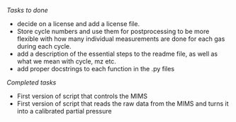 *Tasks to done*
- decide on a license and add a license file.
- Store cycle numbers and use them for postprocessing to be more flexible with how many individual measurements are done for each gas during each cycle.
- add a description of the essential steps to the readme file, as well as what we mean with cycle, mz etc.
- add proper docstrings to each function in the .py files

*Completed tasks*
- First version of script that controls the MIMS
- First version of script that reads the raw data from the MIMS and turns it into a calibrated partial pressure